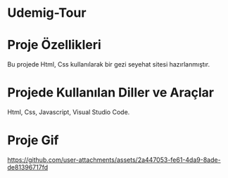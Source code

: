 # Udemig-Tour

# Proje Özellikleri

Bu projede Html, Css kullanılarak bir gezi seyehat sitesi hazırlanmıştır.

# Projede Kullanılan Diller ve Araçlar

Html, Css, Javascript, Visual Studio Code.

# Proje Gif


https://github.com/user-attachments/assets/2a447053-fe61-4da9-8ade-de81396717fd





